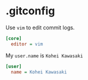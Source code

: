 # .gitconfig

Use `vim` to edit commit logs.

```ini
[core]
  editor = vim
```

My `user.name` is `Kohei Kawasaki`

```ini
[user]
  name = Kohei Kawasaki
```
